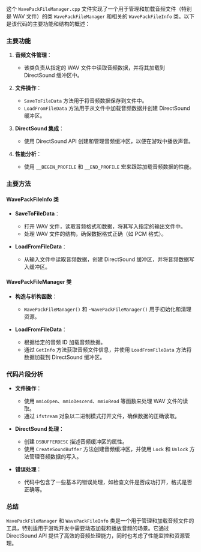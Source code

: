 这个 `WavePackFileManager.cpp` 文件实现了一个用于管理和加载音频文件（特别是 WAV 文件）的类 `WavePackFileManager` 和相关的 `WavePackFileInfo` 类。以下是该代码的主要功能和结构的概述：

### 主要功能

1. **音频文件管理**：
   - 该类负责从指定的 WAV 文件中读取音频数据，并将其加载到 DirectSound 缓冲区中。

2. **文件操作**：
   - `SaveToFileData` 方法用于将音频数据保存到文件中。
   - `LoadFromFileData` 方法用于从文件中加载音频数据并创建 DirectSound 缓冲区。

3. **DirectSound 集成**：
   - 使用 DirectSound API 创建和管理音频缓冲区，以便在游戏中播放声音。

4. **性能分析**：
   - 使用 `__BEGIN_PROFILE` 和 `__END_PROFILE` 宏来跟踪加载音频数据的性能。

### 主要方法

#### WavePackFileInfo 类

- **SaveToFileData**：
  - 打开 WAV 文件，读取音频格式和数据，将其写入指定的输出文件中。
  - 处理 WAV 文件的结构，确保数据格式正确（如 PCM 格式）。

- **LoadFromFileData**：
  - 从输入文件中读取音频数据，创建 DirectSound 缓冲区，并将音频数据写入缓冲区。

#### WavePackFileManager 类

- **构造与析构函数**：
  - `WavePackFileManager()` 和 `~WavePackFileManager()` 用于初始化和清理资源。

- **LoadFromFileData**：
  - 根据给定的音频 ID 加载音频数据。
  - 通过 `GetInfo` 方法获取音频文件信息，并使用 `LoadFromFileData` 方法将数据加载到 DirectSound 缓冲区。

### 代码片段分析

- **文件操作**：
  - 使用 `mmioOpen`、`mmioDescend`、`mmioRead` 等函数来处理 WAV 文件的读取。
  - 通过 `ifstream` 对象以二进制模式打开文件，确保数据的正确读取。

- **DirectSound 处理**：
  - 创建 `DSBUFFERDESC` 描述音频缓冲区的属性。
  - 使用 `CreateSoundBuffer` 方法创建音频缓冲区，并使用 `Lock` 和 `Unlock` 方法管理音频数据的写入。

- **错误处理**：
  - 代码中包含了一些基本的错误处理，如检查文件是否成功打开，格式是否正确等。

### 总结

`WavePackFileManager` 和 `WavePackFileInfo` 类是一个用于管理和加载音频文件的工具，特别适用于游戏开发中需要动态加载和播放音频的场景。它通过 DirectSound API 提供了高效的音频处理能力，同时也考虑了性能监控和资源管理。